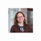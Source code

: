 <img src="figures/csailprofile_closeup.jpg" alt="Profile photo at CSAIL, Credit: Jose-Luis Olivares/MIT" style="width:50px;">
